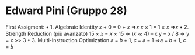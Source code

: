# Edward Pini (Gruppo 28)

First Assigment:
• 1. Algebraic Identity
  𝑥 + 0 = 0 + 𝑥 ⇒𝑥
  𝑥 × 1 = 1 × 𝑥 ⇒𝑥
• 2. Strength Reduction (più avanzato)
  15 × 𝑥 = 𝑥 × 15 ⇒ (𝑥 ≪ 4) – x
  y = x / 8 ⇒ y = x >> 3
• 3. Multi-Instruction Optimization
  𝑎 = 𝑏 + 1, 𝑐 = 𝑎 − 1 ⇒𝑎 = 𝑏 + 1, 𝑐 = 𝑏

